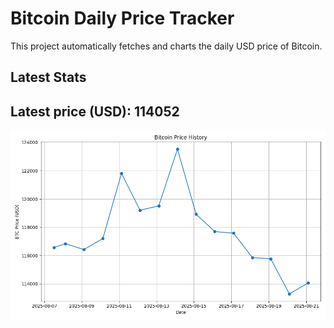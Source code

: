 # Bitcoin Daily Price Tracker

This project automatically fetches and charts the daily USD price of Bitcoin.

## Latest Stats

## Latest price (USD): <!--BTC_PRICE-->114052<!--/BTC_PRICE-->

![BTC Historical Chart](btc_price_history.png)

